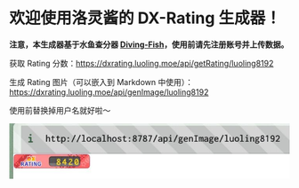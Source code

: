 <h1>欢迎使用洛灵酱的 DX-Rating 生成器！</h1>
<b>注意，本生成器基于水鱼查分器 <a href="https://www.diving-fish.com/maimaidx/prober/" target="_blank">Diving-Fish</a>，使用前请先注册账号并上传数据。</b>
<p>获取 Rating 分数：<a href="https://dxrating.luoling.moe/api/getRating/luoling8192" target="_blank">https://dxrating.luoling.moe/api/getRating/luoling8192</a></p>
<p>生成 Rating 图片（可以嵌入到 Markdown 中使用）：<a href="https://dxrating.luoling.moe/api/genImage/luoling8192" target="_blank">https://dxrating.luoling.moe/api/genImage/luoling8192</a></p>
<p>使用前替换掉用户名就好啦～</p>

![Demo](./demo.jpg)
